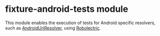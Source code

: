 # fixture-android-tests module

This module enables the execution of tests for Android specific resolvers, 
such as [AndroidUriResolver](../fixture/src/main/kotlin/com/appmattus/kotlinfixture/resolver/AndroidUriResolver.kt),
using [Robolectric](http://robolectric.org).
